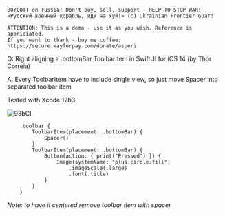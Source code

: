 ```
BOYCOTT on russia! Don't buy, sell, support - HELP TO STOP WAR!
«Русский военный корабль, иди на хуй!» (c) Ukrainian Frontier Guard

ATTENTION: This is a demo - use it as you wish. Reference is appriciated.
If you want to thank - buy me coffee: https://secure.wayforpay.com/donate/asperi
```

Q: Right aligning a .bottomBar ToolbarItem in SwiftUI for iOS 14 (by Thor Correia)

A: Every ToolbarItem have to include single view, so just move Spacer into separated toolbar item

Tested with Xcode 12b3

![93bCI](https://user-images.githubusercontent.com/62171579/171192224-2d6d22cd-d525-478e-9373-2a7dc92eb89e.png)

        .toolbar {
            ToolbarItem(placement: .bottomBar) {
                Spacer()
            }
            ToolbarItem(placement: .bottomBar) {
                Button(action: { print("Pressed") }) {
                    Image(systemName: "plus.circle.fill")
                        .imageScale(.large)
                        .font(.title)
                }
            }
        }

*Note: to have it centered remove toolbar item with spacer*

